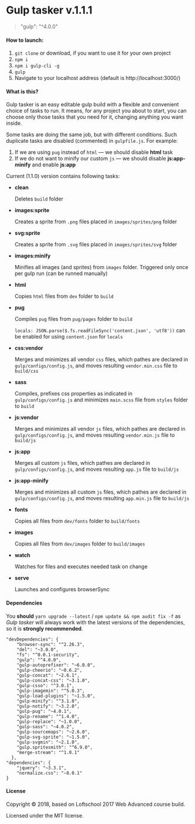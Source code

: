 # Gulp tasker v.1.1.1
> "gulp": "^4.0.0"

#### How to launch:

1. ```git clone``` or download, if you want to use it for your own project
2. ```npm i```
3. ```npm i gulp-cli -g```
4. ```gulp```
5. Navigate to your localhost address
(default is http://localhost:3000/)

#### What is this?
Gulp tasker is an easy editable gulp build with a flexible and convenient choice of tasks to run.
It means, for any project you about to start, you can choose only those tasks that you need for it,
changing anything you want inside.

Some tasks are doing the same job, but with different conditions. Such duplicate tasks are disabled (commented) in ```gulpfile.js```.
For example:
1. If we are using ```pug``` instead of ```html``` — we should disable **html** task
2. If we do not want to minify our custom ```js``` — we should disable **js:app-minify** and enable **js:app**

Current (1.1.0) version contains following tasks:
* **clean**

  Deletes ```build``` folder

* **images:sprite**

  Creates a sprite from ```.png``` files placed in ```images/sprites/png``` folder

* **svg:sprite**

  Creates a sprite from ```.svg``` files placed in ```images/sprites/svg``` folder

* **images:minify**
  
    Minifies all images (and sprites) from ```images``` folder. Triggered only once per gulp run (can be runned manually)

* **html**

  Copies ```html``` files from ```dev``` folder to ```build```

* **pug**

  Compiles ```pug``` files from ```pug/pages``` folder to ```build```
  
  ```locals: JSON.parse($.fs.readFileSync('content.json', 'utf8'))``` can be enabled for using ```content.json``` for ```locals```

* **css:vendor**

  Merges and minimizes all vendor ```css``` files, which pathes are declared in ```gulp/configs/config.js```, and moves resulting ```vendor.min.css``` file to ```build/css```

* **sass**

  Compiles, prefixes css properties as indicated in ```gulp/configs/config.js``` and minimizes ```main.scss``` file from ```styles``` folder to ```build```

* **js:vendor**

  Merges and minimizes all vendor ```js``` files, which pathes are declared in ```gulp/configs/config.js```, and moves resulting ```vendor.min.js``` file to ```build/js```

* **js:app**

  Merges all custom ```js``` files, which pathes are declared in ```gulp/configs/config.js```, and moves resulting ```app.js``` file to ```build/js```

* **js:app-minify**

  Merges and minimizes all custom ```js``` files, which pathes are declared in ```gulp/configs/config.js```, and moves resulting ```app.min.js``` file to ```build/js```

* **fonts**

  Copies all files from ```dev/fonts``` folder to ```build/fonts```

* **images**

  Copies all files from ```dev/images``` folder to ```build/images```

* **watch**

  Watches for files and executes needed task on change

* **serve**

  Launches and configures browserSync
  
#### Dependencies
You **should** ```yarn upgrade --latest``` / ```npm update && npm audit fix -f``` as *Gulp tasker* will always work with the latest versions of the dependencies, so it is **strongly recommended**.

```
"devDependencies": {
    "browser-sync": "^2.26.3",
    "del": "~3.0.0",
    "fs": "^0.0.1-security",
    "gulp": "^4.0.0",
    "gulp-autoprefixer": "~6.0.0",
    "gulp-cheerio": "~0.6.2",
    "gulp-concat": "~2.6.1",
    "gulp-concat-css": "~3.1.0",
    "gulp-csso": "^3.0.1",
    "gulp-imagemin": "^5.0.3",
    "gulp-load-plugins": "~1.5.0",
    "gulp-minify": "^3.1.0",
    "gulp-notify": "~3.2.0",
    "gulp-pug": "~4.0.1",
    "gulp-rename": "^1.4.0",
    "gulp-replace": "~1.0.0",
    "gulp-sass": "~4.0.2",
    "gulp-sourcemaps": "~2.6.0",
    "gulp-svg-sprite": "~1.5.0",
    "gulp-svgmin": "~2.1.0",
    "gulp.spritesmith": "^6.9.0",
    "merge-stream": "^1.0.1"
  },
"dependencies": {
    "jquery": "~3.3.1",
    "normalize.css": "~8.0.1"
}
```

#### License
Copyright © 2018, based on Loftschool 2017 Web Advanced course build.

Licensed under the MIT license.